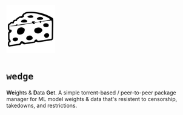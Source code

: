 <img src="./assets/wedge.svg" width="128" />

# `wedge`

**We**ights & **D**ata **Ge**t. A simple torrent-based / peer-to-peer package manager for ML model weights &amp; data that's resistent to censorship, takedowns, and restrictions.
